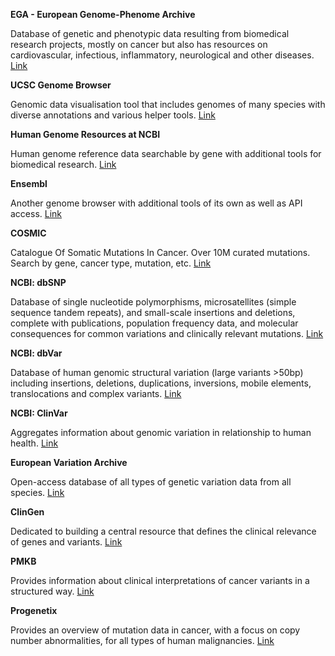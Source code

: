 **EGA - European Genome-Phenome Archive**

Database of genetic and phenotypic data resulting from biomedical research projects, mostly on cancer but also has resources on cardiovascular, infectious, inflammatory, neurological and other diseases.
[Link](ega-archive.org)

**UCSC Genome Browser**

Genomic data visualisation tool that includes genomes of many species with diverse annotations and various helper tools.
[Link](https://genome-euro.ucsc.edu/cgi-bin/hgGateway?redirect=manual&source=genome.ucsc.edu)

**Human Genome Resources at NCBI**

Human genome reference data searchable by gene with additional tools for biomedical research.
[Link](https://www.ncbi.nlm.nih.gov/genome/guide/human/)

**Ensembl**

Another genome browser with additional tools of its own as well as API access.
[Link](https://www.ensembl.org/index.html)

**COSMIC**

Catalogue Of Somatic Mutations In Cancer. Over 10M curated mutations. Search by gene, cancer type, mutation, etc.
[Link](https://cancer.sanger.ac.uk/cosmic)

**NCBI: dbSNP** 

Database of single nucleotide polymorphisms, microsatellites (simple sequence tandem repeats), and small-scale insertions and deletions, complete with publications, population frequency data, and molecular consequences for common variations and clinically relevant mutations.
[Link](https://www.ncbi.nlm.nih.gov/snp/)

**NCBI: dbVar**

Database of human genomic structural variation (large variants >50bp) including insertions, deletions, duplications, inversions, mobile elements, translocations and complex variants.
[Link](https://www.ncbi.nlm.nih.gov/dbvar/)

**NCBI: ClinVar**

Aggregates information about genomic variation in relationship to human health.
[Link](https://www.ncbi.nlm.nih.gov/clinvar/)

**European Variation Archive**

Open-access database of all types of genetic variation data from all species.
[Link](https://www.ebi.ac.uk/eva/)

**ClinGen**

Dedicated to building a central resource that defines the clinical relevance of genes and variants.
[Link](clinicalgenome.org)

**PMKB** 

Provides information about clinical interpretations of cancer variants in a structured way.
[Link](https://pmkb.weill.cornell.edu/)

**Progenetix**

Provides an overview of mutation data in cancer, with a focus on copy number abnormalities, for all types of human malignancies.
[Link](progenetix.org)
